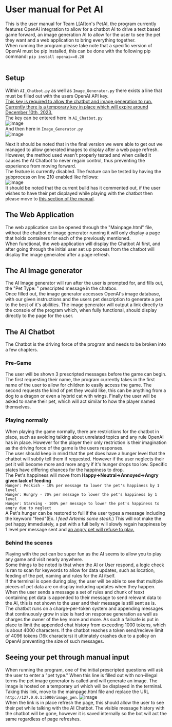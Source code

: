 # User manual for Pet AI
This is the user manual for Team L[AI]on's PetAI, the program currently features OpenAI integration to allow for a chatbot AI to drive a text based game forward, an image generation AI to allow for the user to see the pet they want and a web application to bring everything together.<br>
When running the program please take note that a specific version of OpenAI must be pip installed, this can be done with the following pip command: `pip install openai==0.28`<br>
<br>
## Setup
Within `AI_Chatbot.py` as well as `Image_Generator.py` there exists a line that must be filled out with the users OpenAI API key. 
<br><ins>This key is required to allow the chatbot and image generation to run.</ins>
<br><ins>Currently there is a temporary key in place which will expire around December 10th, 2023.</ins>
<br>The key can be entered here in `AI_Chatbot.py`<br>
![image](https://github.com/Dillon-G/CSC-490-FinalProject/assets/111513711/11170fe3-7064-4b41-b89b-75ca85d2ca54)
<br>And then here in `Image_Generator.py`<br>
![image](https://github.com/Dillon-G/CSC-490-FinalProject/assets/111513711/b1401560-c08a-4010-af7f-1ce10dc88e75)

Next it should be noted that in the final version we were able to get out we managed to allow generated images to display after a web page refresh. However, the method used wasn't properly tested and when called it causes the AI Chatbot to never regain control, thus preventing the experience from moving forward.
<br>The feature is currently disabled. The feature can be tested by having the subprocess on line 210 enabled like follows:<br>![image](https://github.com/Dillon-G/CSC-490-FinalProject/assets/111513711/ca4cb318-bb51-4091-b16c-d8408036fe5e)
<br>It should be noted that the current build has it commented out, if the user wishes to have their pet displayed while playing with the chatbot then please move to [this section of the manual](#pet-setup).

## The Web Application
The web application can be opened through the "Mainpage.html" file, without the chatbot or image generator running it will only display a page that holds containers for each of the previously mentioned.<br>
When functional, the web application will display the Chatbot AI first, and after going through the initial user set up process from the chatbot will display the image generated after a page refresh.<br>

## The AI Image generator
The AI Image generator will run after the user is prompted for, and fills out, the "Pet Type: " prescripted message in the chatbox.
<br> Once filled out, the image generator accesses OpenAI's image database, with our given instructions and the users pet description to generate a pet to the best of it's abilities. The image generator will output a link directly to the console of the program which, when fully functional, should display directly to the page for the user.
## The AI Chatbot
The Chatbot is the driving force of the program and needs to be broken into a few chapters.
### Pre-Game
The user will be shown 3 prescripted messages before the game can begin. The first requesting their name, the program currently takes in the first name of the user to allow for children to easily access the game. The second requests the kind of pet they would like, this can be anything from a dog to a dragon or even a hybrid cat with wings. Finally the user will be asked to name their pet, which will act similar to how the player named themselves. 
<br>
### Playing normally
When playing the game normally, there are restrictions for the chatbot in place, such as avoiding talking about unrelated topics and any rule OpenAI has in place. However for the player their only restriction is their imagination as the driving force of the game is the users responses.<br>
The user should keep in mind that the pet does have a hunger level that the chatbot will subtly tell them if requested. However if the user neglects their pet it will become more and more angry if it's hunger drops too low. Specific states have differing chances for the happiness to drop.
<br> The Pet's happiness will move from **Happy->Neutral->Annoyed->Angry given lack of feeding**
<br>`Hunger: Peckish - 10% per message to lower the pet's happiness by 1 level`
<br>`Hunger: Hungry - 70% per message to lower the pet's happiness by 1 level`
<br>`Hunger: Starving - 100% per message to lower the pet's happiness to angry due to neglect`
<br>A Pet's hunger can be restored to full if the user types a message including the keyword "feed"(Ex. _I feed Artemis some steak_.) This will not make the pet happy immediately, a pet with a full belly will slowly regain happiness by 1 level per message sent and <ins>an angry pet will refuse to play.</ins>
### Behind the scenes
Playing with the pet can be super fun as the AI seems to allow you to play any game and visit nearly anywhere.
<br>Some things to be noted is that when the AI or User respond, a logic check is ran to scan for keywords to allow for data updates, such as location, feeding of the pet, naming and rules for the AI itself.
<br>If the terminal is open during play, the user will be able to see that multiple pieces of pet data are on display including updates when they happen.
<br>When the user sends a message a set of rules and chunk of tesxt containing pet data is appended to their message to send relevant data to the AI, this is not shown to the user and their message is still sent as is.
<br>The chatbot runs on a charge-per-token system and appending messages that continuously grow in size is hard on response generation as well as charges the owner of the key more and more. As such a failsafe is put in place to limit the appended chat history from exceeding 1000 tokens, which is about 4000 characters. If the chatbot reaches a token send/recieve limit of 4096 tokens (16k characters) it ultimately crashes due to a policy on OpenAI preventing the size of such messages.
<a id="pet-setup"></a>
## Seeing your pet through manual input
When running the program, one of the initial prescripted questions will ask the user to enter a "pet type." When this line is filled out with non-illegal terms the pet image generator is called and will generate an image. The image is hosted on a temporary url which will be displayed in the terminal.<br>
Taking this link, move to the mainpage.html file and replace the URL `http://127.0.0.1:5000/image_gen`.
![image](https://github.com/Dillon-G/CSC-490-FinalProject/assets/111513711/21c4ac0c-a518-41b7-ac93-b447c3f1f7d5)
<br> When the link is in place refresh the page, this should allow the user to see their pet while talking with the AI Chatbot. The visible message history with the chatbot will be gone, however it is saved internally so the bot will act the same regardless of page refreshes.
